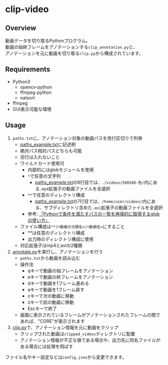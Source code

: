 # clip-video

## Overview
動画データを切り取るPythonプログラム。  
動画の始終フレームをアノテーションする`clip_annotation.py`と、  
アノテーションを元に動画を切り取る`clip.py`から構成されています。  

## Requirements
- Python3
  - opencv-python
  - ffmpeg-python
  - natsort
- ffmpeg
- GUI表示可能な環境

## Usage
1. `paths.txt`に、アノテーション対象の動画パスを改行区切りで列挙
    - [paths_example.txt](/paths_example.txt)に記述例
    - 絶対パス相対パスどちらも可能
    - 空行は入れないこと
    - ワイルドカード使用可
      - 内部的にはglobモジュールを使用
      - `*`で任意の文字列
        - [paths_example.txt](/paths_example.txt)の6行目では、`./videos/500160-色/`内にある`.mp4`拡張子の動画ファイルを全選択
      - `**`で任意のディレクトリ構成
        - [paths_example.txt](/paths_example.txt)の7行目では、`/home/user/videos/`内にある、サブディレクトリ含めた`.avi`拡張子の動画ファイルを全選択
      - 参考: [「Pythonで条件を満たすパスの一覧を再帰的に取得するglobの使い方」](https://note.nkmk.me/python-glob-usage/)
    - ファイル構成は`**/<動画の分類名>/<動画名>`にすること
      - **は任意のディレクトリ構成
      - 出力時のディレクトリ構成に使用
    - 対応拡張子はmp4とaviの2種類
2. [annotate.py](/annotate.py)を実行し、アノテーションを行う
    - `paths.txt`から動画を読み込む
    - 操作法
      - qキーで動画の始フレームをアノテーション
      - eキーで動画の終フレームをアノテーション
      - dキーで動画を1フレーム進める
      - aキーで動画を1フレーム戻す
      - cキーで次の動画に移動
      - zキーで前の動画に移動
      - Escキーで終了
    - 画面に表示されているフレームがアノテーションされたフレームの間であれば、"CORE"が表示されます
3. [clip.py](/clip.py)で、アノテーション情報を元に動画をクリップ
    - クリップされた動画は`clipped_videos`ディレクトリに配置
    - アノテーション情報が不正な値である場合や、出力先に同名ファイルがある場合には処理を飛ばす

ファイル名やキー設定などは`config.json`から変更できます。


